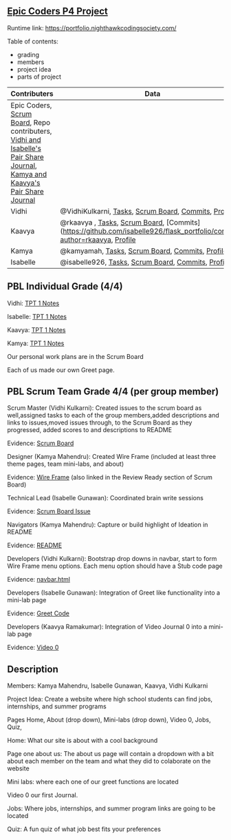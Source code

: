 ## [Epic Coders P4 Project ](https://nighthawkcodingsociety.com/projectsearch/details/Flask%20Portfolio%20Starter)
Runtime link: https://portfolio.nighthawkcodingsociety.com/

Table of contents:
- grading 
- members 
- project idea 
- parts of project 

| Contributers | Data |
| ----------- | ----------- |
| Epic Coders, [Scrum Board](https://github.com/isabelle926/flask_portfolio/projects/1), Repo contributers, [Vidhi and Isabelle's Pair Share Journal](https://github.com/isabelle926/flask_portfolio/projects/1), [Kamya and Kaavya's Pair Share Journal](https://docs.google.com/document/d/1x6tj0aUuHELg618rLQFYBfFm4qp73hJDD0RH6kbs4ug/edit?usp=sharing) |
| Vidhi | @VidhiKulkarni, [Tasks](https://github.com/isabelle926/flask_portfolio/issues/assigned/VidhiKulkarni), [Scrum Board](https://github.com/isabelle926/flask_portfolio/projects/1?card_filter_query=assignee%3Avidhikulkarni), [Commits](https://github.com/isabelle926/flask_portfolio/commits?author=VidhiKulkarni), [Profile](https://github.com/VidhiKulkarni) |
| Kaavya | @rkaavya , [Tasks](https://github.com/isabelle926/flask_portfolio/issues/assigned/rkaavya), [Scrum Board](https://github.com/isabelle926/flask_portfolio/projects/1?card_filter_query=assignee%3Arkaavya), [Commits](https://github.com/isabelle926/flask_portfolio/commits?author=rkaavya, [Profile](https://github.com/rkaavya) |
| Kamya | @kamyamah, [Tasks](https://github.com/isabelle926/flask_portfolio/issues/assigned/kamyamah), [Scrum Board](https://github.com/isabelle926/flask_portfolio/projects/1?card_filter_query=assignee%3Akamyamah), [Commits]( https://github.com/isabelle926/flask_portfolio/commits?author=kamyamah), [Profile](https://github.com/kamyamah) |
| Isabelle| @isabelle926, [Tasks](https://github.com/isabelle926/flask_portfolio/issues/assigned/isabelle926), [Scrum Board](https://github.com/isabelle926/flask_portfolio/projects/1?card_filter_query=assignee%3Aisabelle926), [Commits](https://github.com/isabelle926/flask_portfolio/commits?author=isabelle926), [Profile](https://github.com/isabelle926) |

## PBL Individual Grade (4/4)

Vidhi: [TPT 1 Notes](https://docs.google.com/document/d/1JuOseRKyqB58OoGf2E2ej_ENLShwoKL0GvRnsWW68jc/edit?usp=sharing)

Isabelle: [TPT 1 Notes](https://docs.google.com/document/d/1B2hlou672M8ee1UaAVjZjwTohSABUdhHLgQxoh7JLNA/edit)

Kaavya: [TPT 1 Notes](https://docs.google.com/document/d/1B2hlou672M8ee1UaAVjZjwTohSABUdhHLgQxoh7JLNA/edit)

Kamya: [TPT 1 Notes](https://docs.google.com/document/d/1koXegOZ1jza-OD2gS_Z-7TFFqRVLtRZc2u9z5Katis8/edit?usp=sharing)

Our personal work plans are in the Scrum Board

Each of us made our own Greet page.

## PBL Scrum Team Grade 4/4 (per group member)

Scrum Master (Vidhi Kulkarni): Created issues to the scrum board as well,assigned tasks to each of the group members,added descriptions and links to issues,moved issues through, to the Scrum Board as they progressed, added scores to and descriptions to README

Evidence: [Scrum Board](https://github.com/isabelle926/flask_portfolio/projects/1)

Designer (Kamya Mahendru): Created Wire Frame (included at least three theme pages, team mini-labs, and about)

Evidence: [Wire Frame](https://www.canva.com/design/DAEomzY4HxE/wrJb8x3Axf6FwXguh5liiA/edit) (also linked in the Review Ready section of Scrum Board)

Technical Lead (Isabelle Gunawan): Coordinated brain write sessions

Evidence: [Scrum Board Issue](https://github.com/isabelle926/flask_portfolio/issues/4)

Navigators (Kamya Mahendru): Capture or build highlight of Ideation in README

Evidence: [README](https://github.com/isabelle926/flask_portfolio/blob/main/README.md#ideation)

Developers (Vidhi Kulkarni):  Bootstrap drop downs in navbar, start to form Wire Frame menu options. Each menu option should have a Stub code page

Evidence: [navbar.html](https://github.com/isabelle926/flask_portfolio/blob/main/templates/layouts/navbar.html)

Developers (Isabelle Gunawan): Integration of Greet like functionality into a mini-lab page

Evidence: [Greet Code](https://github.com/isabelle926/flask_portfolio/issues/7)

Developers (Kaavya Ramakumar): Integration of Video Journal 0 into a mini-lab page 

Evidence: [Video 0](https://github.com/isabelle926/flask_portfolio/issues/2)



## Description
Members: Kamya Mahendru, Isabelle Gunawan, Kaavya, Vidhi Kulkarni
 
Project Idea: Create a website where high school students can find jobs, internships, and summer programs
 
Pages Home, About (drop down), Mini-labs (drop down), Video 0, Jobs, Quiz, 

Home: What our site is about with a cool background 

Page one about us: The about us page will contain a dropdown with a bit about each member on the team and what they did to colaborate on the website

Mini labs: where each one of our greet functions are located 

Video 0 our first Journal.

Jobs: Where jobs, internships, and summer program links are going to be located 

Quiz: A fun quiz of what job best fits your preferences
